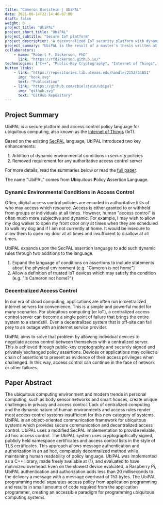 ```yaml
---
title: "Cameron Bielstein | UbiPAL"
date: 2021-06-14T22:14:46-07:00
draft: false
weight: 0
project_title: "UbiPAL"
project_short_title: "UbiPAL"
project_subtitle: "Secure IoT platform"
project_description: "A decentralized IoT security platform with dynamic and human-readible access control language."
project_summary: "UbiPAL is the result of a master's thesis written at UT Austin. The project extended the SecPAL policy assertion language to support dynamic environmental conditions in access control statements. The requirement for centralized rule servers is also removed, allowing the ubiquitous network to stay online through single-point failures via direct negotiation of access rights between devices."
collaborators:
    - name: "Robert F. Dickerson, PhD"
      link: "https://rfdickerson.github.io/"
technologies: ["C++", "Public-Key Cryptography", "Internet of Things", "Raspberry Pi"]
button_links:
    - link: "https://repositories.lib.utexas.edu/handle/2152/31851"
      img: "book.svg"
      text: "Publication"
    - link: "https://github.com/cbielstein/ubipal"
      img: "github.svg"
      text: "GitHub Repository"
---
```


## Project Summary

UbiPAL is a secure platform and access control policy language for ubiquitous computing, also known as the [Internet of Things](https://en.wikipedia.org/wiki/Internet_of_things) (IoT).

Based on the existing [SecPAL](https://en.wikipedia.org/wiki/SecPAL) language, UbiPAL introduced two key enhancements:

1. Addition of dynamic environmental conditions in security policies
1. Removed requirement for any authoritative access control server

For more details, read the summaries below or read the [full paper](https://repositories.lib.utexas.edu/handle/2152/31851).

The name "UbiPAL" comes from **Ubi**quitous **P**olicy **A**ssertion **L**anguage.

### Dynamic Environmental Conditions in Access Control

Often, digital access control policies are encoded in authoritative lists of who may access which resource.
Access is either granted to or withheld from groups or individuals at all times.
However, human "access control" is often much more subjective and dynamic.
For example, I may wish to allow my dog walker to open my front door only at times when they are scheduled to walk my dog and if I am not currently at home.
It would be insecure to allow them to open my door at all times and insufficient to disallow at all times.

UbiPAL expands upon the SecPAL assertion language to add such dynamic rules through two additions to the language:

1. Expand the language of conditions on assertions to include statements about the physical environment (e.g. "Cameron is not home")
1. Allow a definition of trusted IoT devices which may satisfy the condition (e.g. "Is Cameron not home?")

### Decentralized Access Control

In our era of cloud computing, applications are often run in centralized internet servers for convenience.
This is a simple and powerful model for many scenarios.
For ubiquitous computing (or IoT), a centralized access control server can become a single point of failure that brings the entire system to a standstill.
Even a decentralized system that is off-site can fall prey to an outage with an internet service provider.

UbiPAL aims to solve that problem by allowing individual devices to negotiate access control between themselves with a centralized server.
This is achieved through [public-key cryptography](https://en.wikipedia.org/wiki/Public-key_cryptography) and securely signed and privately exchanged policy assertions.
Devices or applications may collect a chain of assertions to present as evidence of their access privileges when challenged.
In this way, access control can continue in the face of network or other failures.

## Paper Abstract

The ubiquitous computing environment and modern trends in personal computing, such as body sensor networks and smart houses, create unique challenges in privacy and access control. Lack of centralized computing and the dynamic nature of human environments and access rules render most access control systems insufficient for this new category of systems. UbiPAL is an object-oriented communication framework for ubiquitous systems which provides secure communication and decentralized access control. UbiPAL uses a modified SecPAL implementation to provide reliable, ad hoc access control. The UbiPAL system uses cryptographically signed, publicly held namespace certificates and access control lists in the style of TLS certificates. This approach allows message authentication and authorization in an ad hoc, completely decentralized method while maintaining human readability of policy language. UbiPAL was implemented as a C++ library, made freely available at (1), and evaluated to have minimized overhead. Even on the slowest device evaluated, a Raspberry Pi, UbiPAL authentication and authorization adds less than 20 milliseconds to the delivery a message with a message overhead of 153 bytes. The UbiPAL programming model separates access policy from application programming and results in small amounts of code required from the application programmer, creating an accessible paradigm for programming ubiquitous computing systems.
